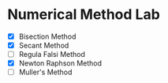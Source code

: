 # Numerical Method Lab

- [x] Bisection Method
- [x] Secant Method
- [ ] Regula Falsi Method
- [x] Newton Raphson Method
- [ ] Muller's Method
